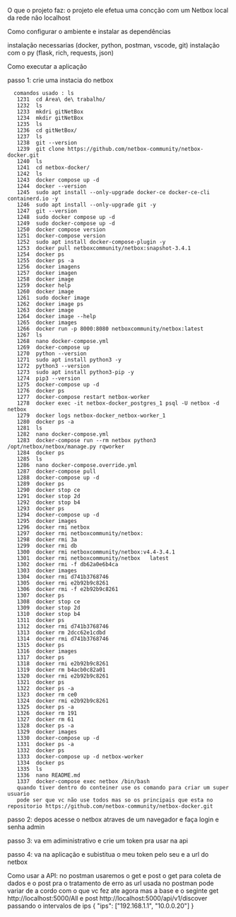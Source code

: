 O que o projeto faz: o projeto ele efetua uma concção com um Netbox local da rede não localhost

Como configurar o ambiente e instalar as dependências

  instalação necessarias (docker, python, postman, vscode, git) instalação com o py (flask, rich, requests, json)
  
Como executar a aplicação 

   passo 1: crie uma instacia do netbox 
   
      comandos usado : ls
       1231  cd Área\ de\ trabalho/
       1232  ls
       1233  mkdri gitNetBox
       1234  mkdir gitNetBox
       1235  ls
       1236  cd gitNetBox/
       1237  ls
       1238  git --version
       1239  git clone https://github.com/netbox-community/netbox-docker.git
       1240  ls
       1241  cd netbox-docker/
       1242  ls
       1243  docker compose up -d
       1244  docker --version
       1245  sudo apt install --only-upgrade docker-ce docker-ce-cli containerd.io -y
       1246  sudo apt install --only-upgrade git -y
       1247  git --version
       1248  sudo docker compose up -d
       1249  sudo docker-compose up -d
       1250  docker compose version
       1251  docker-compose version
       1252  sudo apt install docker-compose-plugin -y
       1253  docker pull netboxcommunity/netbox:snapshot-3.4.1
       1254  docker ps
       1255  docker ps -a
       1256  docker imagens
       1257  docker imagen
       1258  docker image
       1259  docker help
       1260  docker image
       1261  sudo docker image
       1262  docker image ps
       1263  docker image
       1264  docker image --help
       1265  docker images
       1266  docker run -p 8000:8080 netboxcommunity/netbox:latest
       1267  ls
       1268  nano docker-compose.yml
       1269  docker-compose up
       1270  python --version
       1271  sudo apt install python3 -y
       1272  python3 --version
       1273  sudo apt install python3-pip -y
       1274  pip3 --version
       1275  docker-compose up -d
       1276  docker ps
       1277  docker-compose restart netbox-worker
       1278  docker exec -it netbox-docker_postgres_1 psql -U netbox -d netbox
       1279  docker logs netbox-docker_netbox-worker_1
       1280  docker ps -a
       1281  ls
       1282  nano docker-compose.yml
       1283  docker-compose run --rm netbox python3 /opt/netbox/netbox/manage.py rqworker
       1284  docker ps
       1285  ls
       1286  nano docker-compose.override.yml
       1287  docker-compose pull
       1288  docker-compose up -d
       1289  docker ps
       1290  docker stop ce
       1291  docker stop 2d
       1292  docker stop b4
       1293  docker ps
       1294  docker-compose up -d
       1295  docker images
       1296  docker rmi netbox
       1297  docker rmi netboxcommunity/netbox:
       1298  docker rmi 3a
       1299  docker rmi db
       1300  docker rmi netboxcommunity/netbox:v4.4-3.4.1
       1301  docker rmi netboxcommunity/netbox   latest
       1302  docker rmi -f db62a0e6b4ca
       1303  docker images
       1304  docker rmi d741b3768746
       1305  docker rmi e2b92b9c8261
       1306  docker rmi -f e2b92b9c8261
       1307  docker ps
       1308  docker stop ce
       1309  docker stop 2d
       1310  docker stop b4
       1311  docker ps
       1312  docker rmi d741b3768746
       1313  docker rm 2dcc62e1cdbd
       1314  docker rmi d741b3768746
       1315  docker ps
       1316  docker images
       1317  docker ps
       1318  docker rmi e2b92b9c8261
       1319  docker rm b4acb0c82a01
       1320  docker rmi e2b92b9c8261
       1321  docker ps
       1322  docker ps -a
       1323  docker rm ce0
       1324  docker rmi e2b92b9c8261
       1325  docker ps -a
       1326  docker rm 191
       1327  docker rm 61
       1328  docker ps -a
       1329  docker images
       1330  docker-compose up -d
       1331  docker ps -a
       1332  docker ps
       1333  docker-compose up -d netbox-worker
       1334  docker ps
       1335  ls
       1336  nano README.md
       1337  docker-compose exec netbox /bin/bash
       quando tiver dentro do conteiner use os comando para criar um super usuario
       pode ser que vc não use todos mas so os principais que esta no repositorio https://github.com/netbox-community/netbox-docker.git
       
   passo 2: depos acesse o netbox atraves de um navegador e faça login e senha admin
   
   passo 3: va em adiministrativo e crie um token pra usar na api
   
   passo 4: va na aplicação e subistitua o meu token pelo seu e a url do netbox
   
Como usar a API: no postman usaremos o get e post o get para coleta de dados e o post pra o tratamento de erro as url usada no postman pode variar de a cordo com o que vc fez ate agora mas a base e o seginte get http://localhost:5000/All e post http://localhost:5000/api/v1/discover passando o intervalos de ips 
  {
    "ips": ["192.168.1.1", "10.0.0.20"]
  }
